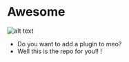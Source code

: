 # Awesome
![alt text](https://raw.githubusercontent.com/3r1s-s/3r1s-s.github.io/main/images/github/plugins.png)

- Do you want to add a plugin to meo?
- Well this is the repo for you!! !
